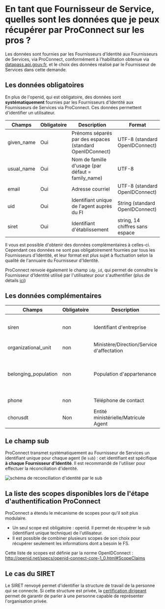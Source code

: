 # En tant que Fournisseur de Service, quelles sont les données que je peux récupérer par ProConnect sur les pros ?

Les données sont fournies par les Fournisseurs d'Identité aux Fournisseurs de Services, via ProConnect, conformément à l'habilitation obtenue via [datapass.api.gouv.fr](https://datapass.api.gouv.fr), et le choix des données réalisé par le Fournisseur de Services dans cette demande.


## Les données obligatoires

En plus de l'openid, qui est obligatoire, des données sont **systématiquement** fournies par les Fournisseurs d'Identité aux Fournisseurs de Services via ProConnect. Ces données permettent d'identifier un utilisateur.

|Champs | Obligatoire | Description| Format |
|---- | ------ | ------ | ------ |
|given_name | Oui |Prénoms séparés par des espaces (standard OpenIDConnect)| UTF-8 (standard OpenIDConnect)|
|usual_name| Oui |Nom de famille d'usage (par défaut = family_name)| UTF-8 |
|email | Oui |Adresse courriel |UTF-8 (standard OpenIDConnect)|
|uid|Oui |Identifiant unique de l'agent auprès du FI| String (standard OpenIDConnect)|
| siret | Oui |Identifiant d'établissement| string, 14 chiffres sans espace|

Il vous est possible d'obtenir des données complémentaires à celles-ci. Cependant ces données ne sont pas obligatoirement fournies par tous les Fournisseurs d'Identité, et leur format est plus sujet à fluctuation selon la qualité de l'annuaire du Fournisseur d'Identité.

ProConnect renvoie également le champ `idp_id`, qui permet de connaître le Fournisseur d'Identité utilisé par l'utilisateur pour s'authentifier (plus de détails [ici](./connaitre-le-fi-utilise.md))


## Les données complémentaires

Champs | Obligatoire | Description| Format |
|---- | ------ | ------ | ------ |
| siren | non  | Identifiant d'entreprise  | String, 9 chiffres sans espace |
| organizational_unit  | non  | Ministère/Direction/Service d'affectation   | UTF8 |
| belonging_population  | non  | Population d'appartenance  | string, Exemple: agent, prestataire, partenaire, stagiaire |
| phone  | non  | Téléphone de contact  | Format non normé |
| chorusdt   | Non | Entité ministérielle/Matricule Agent  | string |

## Le champ sub

ProConnect transmet systématiquement au Fournisseur de Services un identifiant unique pour chaque agent (le `sub`) : cet identifiant est spécifique **à chaque Fournisseur d'Identité**. Il est recommandé de l'utiliser pour effectuer la réconciliation d'identité.

![schéma de reconciliation d'identité par le sub](reconciliation-sub.png)

## La liste des scopes disponibles lors de l'étape d'authentification ProConnect

ProConnect a étendu le mécanisme de scopes pour qu'il soit plus modulaire.

* Un seul scope est obligatoire : openid. Il permet de récupérer le sub (identifiant unique technique) de l'utilisateur.
* Il est possible de combiner plusieurs scopes de son choix pour récupérer seulement les informations dont a besoin le FS.

Cette liste de scopes est définie par la norme OpenIDConnect : http://openid.net/specs/openid-connect-core-1_0.html#ScopeClaims

## Le cas du SIRET

Le SIRET renvoyé permet d'identifier la structure de travail de la personne qui se connecte. Si cette structure est privée, la [certification dirigeant](certification-dirigeant.md) permet de garantir de parler à une personne capable de représenter l'organisation privée.
